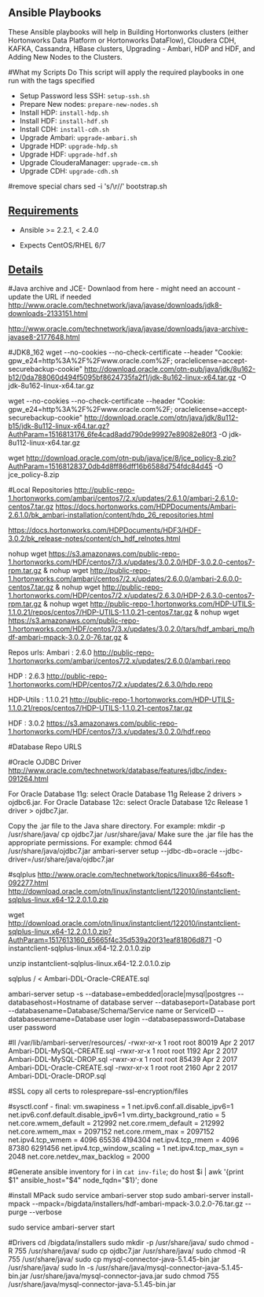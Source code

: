 Ansible Playbooks
-----------

These Ansible playbooks will help in Building Hortonworks clusters (either Hortonworks Data Platform or Hortonworks DataFlow), Cloudera CDH, KAFKA, Cassandra, HBase clusters, Upgrading - Ambari, HDP and HDF, and Adding New Nodes to the Clusters.

#What my Scripts Do
This script will apply the required playbooks in one run with the tags specified

- Setup Password less SSH: `setup-ssh.sh`
- Prepare New nodes: `prepare-new-nodes.sh`
- Install HDP: `install-hdp.sh`
- Install HDF: `install-hdf.sh`
- Install CDH: `install-cdh.sh`
- Upgrade Ambari: `upgrade-ambari.sh`
- Upgrade HDP: `upgrade-hdp.sh`
- Upgrade HDF: `upgrade-hdf.sh`
- Upgrade ClouderaManager: `upgrade-cm.sh`
- Upgrade CDH: `upgrade-cdh.sh`

#remove special chars
sed -i 's/\r//' bootstrap.sh
## [Requirements](id:requirements)

- Ansible >= 2.2.1, < 2.4.0

- Expects CentOS/RHEL 6/7


## [Details](id:details)

#Java archive and JCE- Downlaod from here - might need an account - update the URL if needed
http://www.oracle.com/technetwork/java/javase/downloads/jdk8-downloads-2133151.html

http://www.oracle.com/technetwork/java/javase/downloads/java-archive-javase8-2177648.html

#JDK8_162
wget --no-cookies --no-check-certificate --header "Cookie: gpw_e24=http%3A%2F%2Fwww.oracle.com%2F; oraclelicense=accept-securebackup-cookie" http://download.oracle.com/otn-pub/java/jdk/8u162-b12/0da788060d494f5095bf8624735fa2f1/jdk-8u162-linux-x64.tar.gz -O jdk-8u162-linux-x64.tar.gz

wget --no-cookies --no-check-certificate --header "Cookie: gpw_e24=http%3A%2F%2Fwww.oracle.com%2F; oraclelicense=accept-securebackup-cookie" http://download.oracle.com/otn/java/jdk/8u112-b15/jdk-8u112-linux-x64.tar.gz?AuthParam=1516813176_6fe4cad8add790de99927e89082e80f3 -O jdk-8u112-linux-x64.tar.gz

wget http://download.oracle.com/otn-pub/java/jce/8/jce_policy-8.zip?AuthParam=1516812837_0db4d8ff86dff16b6588d754fdc84d45 -O jce_policy-8.zip



#Local Repositories
http://public-repo-1.hortonworks.com/ambari/centos7/2.x/updates/2.6.1.0/ambari-2.6.1.0-centos7.tar.gz
https://docs.hortonworks.com/HDPDocuments/Ambari-2.6.1.0/bk_ambari-installation/content/hdp_26_repositories.html

https://docs.hortonworks.com/HDPDocuments/HDF3/HDF-3.0.2/bk_release-notes/content/ch_hdf_relnotes.html

nohup wget https://s3.amazonaws.com/public-repo-1.hortonworks.com/HDF/centos7/3.x/updates/3.0.2.0/HDF-3.0.2.0-centos7-rpm.tar.gz &
nohup wget http://public-repo-1.hortonworks.com/ambari/centos7/2.x/updates/2.6.0.0/ambari-2.6.0.0-centos7.tar.gz &
nohup wget http://public-repo-1.hortonworks.com/HDP/centos7/2.x/updates/2.6.3.0/HDP-2.6.3.0-centos7-rpm.tar.gz &
nohup wget http://public-repo-1.hortonworks.com/HDP-UTILS-1.1.0.21/repos/centos7/HDP-UTILS-1.1.0.21-centos7.tar.gz &
nohup wget https://s3.amazonaws.com/public-repo-1.hortonworks.com/HDF/centos7/3.x/updates/3.0.2.0/tars/hdf_ambari_mp/hdf-ambari-mpack-3.0.2.0-76.tar.gz &

Repos urls: 
Ambari : 2.6.0 
http://public-repo-1.hortonworks.com/ambari/centos7/2.x/updates/2.6.0.0/ambari.repo 

HDP : 2.6.3	
http://public-repo-1.hortonworks.com/HDP/centos7/2.x/updates/2.6.3.0/hdp.repo 

HDP-Utils : 1.1.0.21 
http://public-repo-1.hortonworks.com/HDP-UTILS-1.1.0.21/repos/centos7/HDP-UTILS-1.1.0.21-centos7.tar.gz 

HDF	: 3.0.2 
https://s3.amazonaws.com/public-repo-1.hortonworks.com/HDF/centos7/3.x/updates/3.0.2.0/hdf.repo 


#Database Repo URLS

#Oracle OJDBC Driver
http://www.oracle.com/technetwork/database/features/jdbc/index-091264.html

For Oracle Database 11g: select Oracle Database 11g Release 2 drivers > ojdbc6.jar.
For Oracle Database 12c: select Oracle Database 12c Release 1 driver > ojdbc7.jar.

Copy the .jar file to the Java share directory. For example:
mkdir -p /usr/share/java/
cp ojdbc7.jar /usr/share/java/
Make sure the .jar file has the appropriate permissions. For example:
chmod 644 /usr/share/java/ojdbc7.jar
ambari-server setup --jdbc-db=oracle --jdbc-driver=/usr/share/java/ojdbc7.jar

#sqlplus
http://www.oracle.com/technetwork/topics/linuxx86-64soft-092277.html
http://download.oracle.com/otn/linux/instantclient/122010/instantclient-sqlplus-linux.x64-12.2.0.1.0.zip

wget http://download.oracle.com/otn/linux/instantclient/122010/instantclient-sqlplus-linux.x64-12.2.0.1.0.zip?AuthParam=1517613160_65665f4c35d539a20f31eaf81806d871 -O instantclient-sqlplus-linux.x64-12.2.0.1.0.zip

unzip instantclient-sqlplus-linux.x64-12.2.0.1.0.zip

sqlplus <AMBARIUSER>/<AMBARIPASSWORD> < Ambari-DDL-Oracle-CREATE.sql

ambari-server setup -s 
--database=embedded|oracle|mysql|postgres
--databasehost=Hostname of database server
--databaseport=Database port
--databasename=Database/Schema/Service name or ServiceID
--databaseusername=Database user login
--databasepassword=Database user password



#ll /var/lib/ambari-server/resources/
-rwxr-xr-x  1 root root     80019 Apr  2  2017 Ambari-DDL-MySQL-CREATE.sql
-rwxr-xr-x  1 root root      1192 Apr  2  2017 Ambari-DDL-MySQL-DROP.sql
-rwxr-xr-x  1 root root     85439 Apr  2  2017 Ambari-DDL-Oracle-CREATE.sql
-rwxr-xr-x  1 root root      2160 Apr  2  2017 Ambari-DDL-Oracle-DROP.sql



#SSL
copy all certs to rolesprepare-ssl-encryption/files



#sysctl.conf - final:
vm.swapiness = 1
net.ipv6.conf.all.disable_ipv6=1
net.ipv6.conf.default.disable_ipv6=1
vm.dirty_background_ratio = 5
net.core.wmem_default = 212992
net.core.rmem_default = 212992
net.core.wmem_max = 2097152
net.core.rmem_max = 2097152
net.ipv4.tcp_wmem = 4096 65536 4194304
net.ipv4.tcp_rmem = 4096 87380 6291456
net.ipv4.tcp_window_scaling = 1
net.ipv4.tcp_max_syn = 2048
net.core.netdev_max_backlog = 2000  

#Generate ansible inventory
for i in `cat inv-file`; do host $i | awk '{print $1" ansible_host="$4" node_fqdn="$1}'; done

#install MPack
sudo service ambari-server stop
sudo ambari-server install-mpack --mpack=/bigdata/installers/hdf-ambari-mpack-3.0.2.0-76.tar.gz --purge --verbose
<!-- Are you absolutely sure you want to perform the purge [yes/no]? (no)yes -->
sudo service ambari-server start

#Drivers
cd /bigdata/installers
sudo mkdir -p /usr/share/java/
sudo chmod -R 755 /usr/share/java/
sudo cp ojdbc7.jar /usr/share/java/
sudo chmod -R 755 /usr/share/java/
sudo cp mysql-connector-java-5.1.45-bin.jar /usr/share/java/
sudo ln -s /usr/share/java/mysql-connector-java-5.1.45-bin.jar /usr/share/java/mysql-connector-java.jar
sudo chmod 755 /usr/share/java/mysql-connector-java-5.1.45-bin.jar
